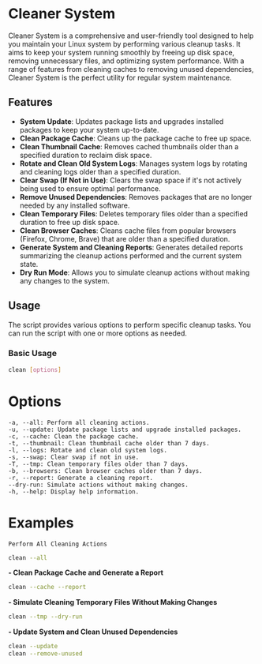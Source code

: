 # Cleaner System

Cleaner System is a comprehensive and user-friendly tool designed to help you maintain your Linux system by performing various cleanup tasks. It aims to keep your system running smoothly by freeing up disk space, removing unnecessary files, and optimizing system performance. With a range of features from cleaning caches to removing unused dependencies, Cleaner System is the perfect utility for regular system maintenance.

## Features

- **System Update**: Updates package lists and upgrades installed packages to keep your system up-to-date.
- **Clean Package Cache**: Cleans up the package cache to free up space.
- **Clean Thumbnail Cache**: Removes cached thumbnails older than a specified duration to reclaim disk space.
- **Rotate and Clean Old System Logs**: Manages system logs by rotating and cleaning logs older than a specified duration.
- **Clear Swap (If Not in Use)**: Clears the swap space if it's not actively being used to ensure optimal performance.
- **Remove Unused Dependencies**: Removes packages that are no longer needed by any installed software.
- **Clean Temporary Files**: Deletes temporary files older than a specified duration to free up disk space.
- **Clean Browser Caches**: Cleans cache files from popular browsers (Firefox, Chrome, Brave) that are older than a specified duration.
- **Generate System and Cleaning Reports**: Generates detailed reports summarizing the cleanup actions performed and the current system state.
- **Dry Run Mode**: Allows you to simulate cleanup actions without making any changes to the system.

## Usage

The script provides various options to perform specific cleanup tasks. You can run the script with one or more options as needed.

### Basic Usage

```sh
clean [options]
```
# Options

    -a, --all: Perform all cleaning actions.
    -u, --update: Update package lists and upgrade installed packages.
    -c, --cache: Clean the package cache.
    -t, --thumbnail: Clean thumbnail cache older than 7 days.
    -l, --logs: Rotate and clean old system logs.
    -s, --swap: Clear swap if not in use.
    -T, --tmp: Clean temporary files older than 7 days.
    -b, --browsers: Clean browser caches older than 7 days.
    -r, --report: Generate a cleaning report.
    --dry-run: Simulate actions without making changes.
    -h, --help: Display help information.

# Examples

    Perform All Cleaning Actions
```sh
clean --all
```
**- Clean Package Cache and Generate a Report**
```sh
clean --cache --report
```
**- Simulate Cleaning Temporary Files Without Making Changes**
```sh
clean --tmp --dry-run
```
**- Update System and Clean Unused Dependencies**
```sh
clean --update
clean --remove-unused
```    
